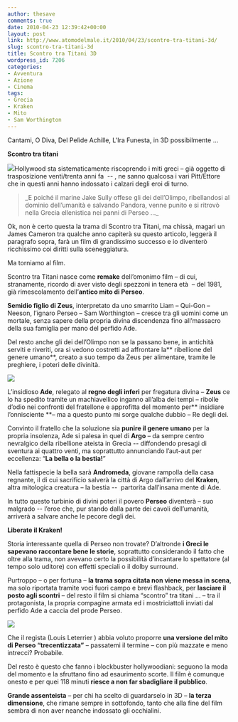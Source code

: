 ```yaml
---
author: thesave
comments: true
date: 2010-04-23 12:39:42+00:00
layout: post
link: http://www.atomodelmale.it/2010/04/23/scontro-tra-titani-3d/
slug: scontro-tra-titani-3d
title: Scontro tra Titani 3D
wordpress_id: 7206
categories:
- Avventura
- Azione
- Cinema
tags:
- Grecia
- Kraken
- Mito
- Sam Worthington
---
```


Cantami, O Diva, Del Pelìde Achille, L'Ira Funesta, in 3D possibilmente …

**Scontro tra titani**

![](http://www.atomodelmale.it/wp-content/uploads/2010/04/Clash-of-the-Titans-205x300.jpg)Hollywood sta sistematicamente riscoprendo i miti greci – già oggetto di trasposizione venti/trenta anni fa  -- , ne sanno qualcosa i vari Pitt/Ettore che in questi anni hanno indossato i calzari degli eroi di turno.


<blockquote>_E poiché il marine Jake Sully offese gli dei dell’Olimpo, ribellandosi al dominio dell’umanità e salvando Pandora, venne punito e si ritrovò nella Grecia ellenistica nei panni di Perseo …_</blockquote>


Ok, non è certo questa la trama di Scontro tra Titani, ma chissà, magari un James Cameron tra qualche anno capiterà su questo articolo, leggerà il paragrafo sopra, farà un film di grandissimo successo e io diventerò ricchissimo coi diritti sulla sceneggiatura.

Ma torniamo al film.

Scontro tra Titani nasce come **remake** dell’omonimo film – di cui, stranamente, ricordo di aver visto degli spezzoni in tenera età  – del 1981, già rimescolamento dell’**antico mito di Perseo**.

**Semidio figlio di Zeus**, interpretato da uno smarrito Liam – Qui-Gon – Neeson, l’ignaro Perseo – Sam Worthington – cresce tra gli uomini come un mortale, senza sapere della propria divina discendenza fino all’massacro della sua famiglia per mano del perfido Ade.<!-- more -->

Del resto anche gli dei dell’Olimpo non se la passano bene, in antichità serviti e riveriti, ora si vedono costretti ad affrontare la** ribellione del genere umano**, creato a suo tempo da Zeus per alimentare, tramite le preghiere, i poteri delle divinità.

![](http://www.atomodelmale.it/wp-content/uploads/2010/04/Perseo-210x300.png)

L’insidioso **Ade**, relegato al **regno degli inferi** per fregatura divina – **Zeus** ce lo ha spedito tramite un machiavellico inganno all’alba dei tempi – ribolle d’odio nei confronti del fratellone e approfitta del momento per** insidiare l’onnisciente **– ma a questo punto mi sorge qualche dubbio – Re degli dei.

Convinto il fratello che la soluzione sia **punire il genere umano** per la propria insolenza, Ade si palesa in quel di **Argo** – da sempre centro nevralgico della ribellione ateista in Grecia -- diffondendo presagi di sventura ai quattro venti, ma soprattutto annunciando l’aut-aut per eccellenza: “**La bella o la bestia!**”

Nella fattispecie la bella sarà **Andromeda**, giovane rampolla della casa regnante, il di cui sacrificio salverà la città di Argo dall’arrivo del **Kraken**, altra mitologica creatura – la bestia --  partorita dall’insana mente di Ade.

In tutto questo turbinio di divini poteri il povero **Perseo** diventerà – suo malgrado -- l’eroe che, pur stando dalla parte dei cavoli dell’umanità, arriverà a salvare anche le pecore degli dei.

**Liberate il Kraken!**

[](http://www.atomodelmale.it/wp-content/uploads/2010/04/Clash-of-the-Titans1.jpg)Storia interessante quella di Perseo non trovate? D’altronde **i Greci le sapevano raccontare bene le storie**, soprattutto considerando il fatto che oltre alla trama, non avevano certo la possibilità d’incantare lo spettatore (al tempo solo uditore) con effetti speciali o il dolby surround.

Purtroppo – o per fortuna – **la trama sopra citata non viene messa in scena**, ma solo riportata tramite voci fuori campo e brevi flashback, per **lasciare il posto agli scontri** – del resto il film si chiama “scontro” tra titani … – tra il protagonista, la propria compagine armata ed i mostriciattoli inviati dal perfido Ade a caccia del prode Perseo.

![](http://www.atomodelmale.it/wp-content/uploads/2010/04/Clash-of-the-Titans1.jpg)



Che il regista (Louis Leterrier ) abbia voluto proporre **una versione del mito di Perseo “trecentizzata”** – passatemi il termine – con più mazzate e meno intrecci? Probabile.

Del resto è questo che fanno i blockbuster hollywoodiani: seguono la moda del momento e la sfruttano fino ad esaurimento scorte. Il film è comunque onesto e per quei 118 minuti **riesce a non far sbadigliare il pubblico**.

**Grande assenteista** – per chi ha scelto di guardarselo in 3D – **la terza dimensione**, che rimane sempre in sottofondo, tanto che alla fine del film sembra di non aver neanche indossato gli occhialini.
